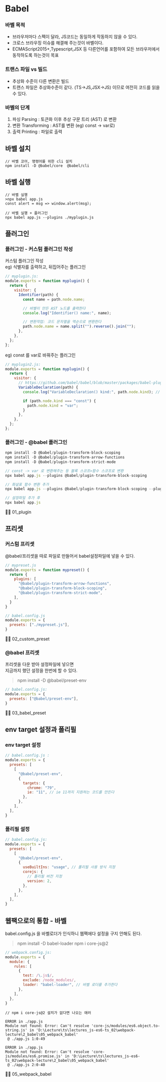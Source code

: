 # Babel


### 바벨 목적  
- 브라우저마다 스펙이 달라, JS코드는 동일하게 작동하지 않을 수 있다.
- 크로스 브라우징 이슈를 해결해 주는것이 바벨이다.
- ECMAScript2015+,Typescript,JSX 등 다른언어를 포함하여 모든 브라우저에서 동작하도록 하는것이 목표


### 트랜스 파일 vs 빌드  
- 추상화 수준이 다른 변환은 빌드
- 트랜스 파일은 추상화수준이 같다. (TS->JS,JSX->JS) 이므로 여전히 코드를 읽을 수 있다.

### 바벨의 단계

1. 파싱 Parsing : 토큰화 이후 추상 구문 트리 (AST) 로 변환
2. 변환 Transforming : AST를 변환 (eg) const -> var로)
3. 출력 Printing : 파일로 출력


## 바벨 설치 

```
// 바벨 코어, 명령어를 위한 cli 설치
npm install -D @babel/core  @babel/cli
```

## 바벨 실행 

```
// 바벨 실행
>npx babel app.js
const alert = msg => window.alert(msg);

// 바벨 실행 + 플러그인
npx babel app.js --plugins ./myplugin.js
```
## 플러그인

### 플러그인 - 커스텀 플러그인 작성

커스텀 플러그인 작성    
eg) 식별자를 출력하고, 뒤집어주는 플러그인
```js
// myplugin.js:
module.exports = function myplugin() {
  return {
    visitor: {
      Identifier(path) {
        const name = path.node.name;

        // 바벨이 만든 AST 노드를 출력한다
        console.log("Identifier() name:", name);

        // 변환작업: 코드 문자열을 역순으로 변환한다
        path.node.name = name.split("").reverse().join("");
      },
    },
  };
};

```

eg) const 를 var로 바꿔주는 플러그인
```js
// myplugin2.js:
module.exports = function myplugin() {
  return {
    visitor: {
      // https://github.com/babel/babel/blob/master/packages/babel-plugin-transform-block-scoping/src/index.js#L26
      VariableDeclaration(path) {
        console.log("VariableDeclaration() kind:", path.node.kind); // const

        if (path.node.kind === "const") {
          path.node.kind = "var";
        }
      },
    },
  };
};

```


### 플러그인 -  @babel 플러그인 

```js
npm install -D @babel/plugin-transform-block-scoping
npm install -D @babel/plugin-transform-arrow-functions
npm install -D @babel/plugin-transform-strict-mode

// const -> var 로 변환해주는 등 블록 스코프>함수 스코프로 변환
npx babel app.js --plugins @babel/plugin-transform-block-scoping

// 화살표 함수 변환 추가
npx babel app.js --plugins @babel/plugin-transform-block-scoping --plugins @babel/plugin-transform-arrow-functions

// 설정파일 추가 후 
npx babel app.js
```
👨‍💻 01_plugin

## 프리셋


### 커스텀 프리셋

@babel/프리셋을 따로 파일로 만들어서 babel설정파일에 넣을 수 있다.

```js
// mypreset.js
module.exports = function mypreset() {
  return {
    plugins: [
      "@babel/plugin-transform-arrow-functions",
      "@babel/plugin-transform-block-scoping",
      "@babel/plugin-transform-strict-mode",
    ],
  }
}
```

```js
// babel.config.js
module.exports = {
  presets: ["./mypreset.js"],
}
```
👨‍💻 02_custom_preset

### @babel 프리셋

프리셋을 다운 받아 설정파일에 넣으면   
지금까지 했던 설정을 한번에 할 수 있다.  
>npm install -D @babel/preset-env

```js
// babel.config.js:
module.exports = {
  presets: ["@babel/preset-env"],
}
```
👨‍💻 03_babel_preset


## env target 설정과 폴리필

### env target 설정

```js
// babel.config.js :
module.exports = {
  presets: [
    [
      "@babel/preset-env",
      {
        targets: {
          chrome: "79", 
          ie: "11", // ie 11까지 지원하는 코드를 만든다
        },
      },
    ],
  ],
}
```
### 폴리필 설정

```js
// babel.config.js:
module.exports = {
  presets: [
    [
      "@babel/preset-env",
      {
        useBuiltIns: "usage", // 폴리필 사용 방식 지정
        corejs: {
          // 폴리필 버전 지정
          version: 2,
        },
      },
    ],
  ],
}
```

## 웹팩으로의 통합 - 바벨

babel.config.js 을 바벨로더가 인식하니 웹팩에다 설정을 구지 안해도 된다.  

>npm install -D babel-loader
>npm i core-js@2

```js
// webpack.config.js:
module.exports = {
  module: {
    rules: [
      {
        test: /\.js$/,
        exclude: /node_modules/,
        loader: "babel-loader", // 바벨 로더를 추가한다
      },
    ],
  },
}
```

```
// npm i core-js@2 설치가 없다면 나오는 애러

ERROR in ./app.js
Module not found: Error: Can't resolve 'core-js/modules/es6.object.to-string.js' in 'D:\Lecture\ts\lectures_js-es6-ts_02\webpack-lecture\2_babel\05_webpack_babel'
 @ ./app.js 1:0-49

ERROR in ./app.js
Module not found: Error: Can't resolve 'core-js/modules/es6.promise.js' in 'D:\Lecture\ts\lectures_js-es6-ts_02\webpack-lecture\2_babel\05_webpack_babel'
 @ ./app.js 2:0-40
```


👨‍💻 05_webpack_babel